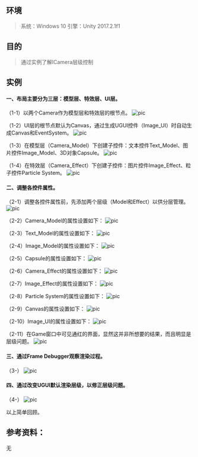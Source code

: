 ## 环境

> 系统：Windows 10
> 引擎：Unity 2017.2.1f1

## 目的
> 通过实例了解lCamera层级控制

## 实例
#### 一、布局主要分为三层：模型层、特效层、UI层。

（1-1）以两个Camera作为模型层和特效层的根节点。
 ![pic](./pic/101.png)

（1-2）UI层的根节点默认为Canvas，通过生成UGUI控件（Image_UI）时自动生成Canvas和EventSystem。
 ![pic](./pic/102.png)

（1-3）在模型层（Camera_Model）下创建子控件：文本控件Text_Model、图片控件Image_Model、3D对象Capsule。
 ![pic](./pic/103.png)

（1-4）在特效层（Camera_Effect）下创建子控件：图片控件Image_Effect、粒子控件Particle System。
 ![pic](./pic/104.png)



#### 二、调整各控件属性。

（2-1）调整各控件属性前，先添加两个层级（Model和Effect）以供分层管理。
 ![pic](./pic/201.png)

（2-2）Camera_Model的属性设置如下：
 ![pic](./pic/202.png)

（2-3）Text_Model的属性设置如下：
 ![pic](./pic/203.png)

（2-4）Image_Model的属性设置如下：
 ![pic](./pic/204.png)

（2-5）Capsule的属性设置如下：
 ![pic](./pic/205.png)

（2-6）Camera_Effect的属性设置如下：
 ![pic](./pic/206.png)

（2-7）Image_Effect的属性设置如下：
 ![pic](./pic/207.png)

（2-8）Particle System的属性设置如下：
 ![pic](./pic/208.png)

（2-9）Canvas的属性设置如下：
 ![pic](./pic/209.png)

（2-10）Image_UI的属性设置如下：
 ![pic](./pic/210.png)

（2-11）在Game窗口中可见通红的界面，显然这并非所想要的结果，而且明显是层级问题。
 ![pic](./pic/211.png)



#### 三、通过Frame Debugger观察渲染过程。

（3-）
 ![pic](./pic/30.png)



#### 四、通过改变UGUI默认渲染层级，以修正层级问题。

（4-）
 ![pic](./pic/40.png)



以上简单回顾。

## 参考资料：

无